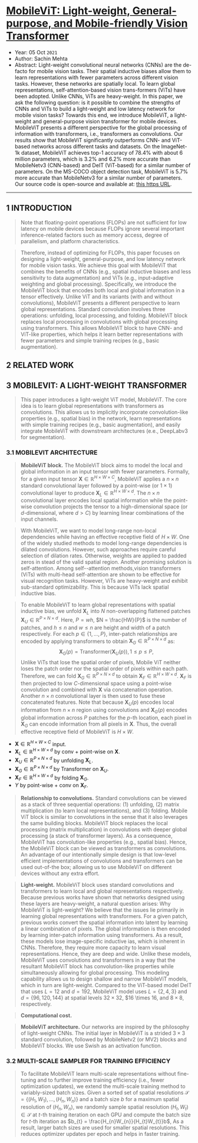 # [MobileViT: Light-weight, General-purpose, and Mobile-friendly Vision Transformer](https://arxiv.org/abs/2110.02178)

* Year: 05 Oct `2021`
* Author: Sachin Mehta
* Abstract: Light-weight convolutional neural networks (CNNs) are the de-facto for mobile vision tasks. Their spatial inductive biases allow them to learn representations with fewer parameters across different vision tasks. However, these networks are spatially local. To learn global representations, self-attention-based vision trans-formers (ViTs) have been adopted. Unlike CNNs, ViTs are heavy-weight. In this paper, we ask the following question: is it possible to combine the strengths of CNNs and ViTs to build a light-weight and low latency network for mobile vision tasks? Towards this end, we introduce MobileViT, a light-weight and general-purpose vision transformer for mobile devices. MobileViT presents a different perspective for the global processing of information with transformers, i.e., transformers as convolutions. Our results show that MobileViT significantly outperforms CNN- and ViT-based networks across different tasks and datasets. On the ImageNet-1k dataset, MobileViT achieves top-1 accuracy of 78.4% with about 6 million parameters, which is 3.2% and 6.2% more accurate than MobileNetv3 (CNN-based) and DeIT (ViT-based) for a similar number of parameters. On the MS-COCO object detection task, MobileViT is 5.7% more accurate than MobileNetv3 for a similar number of parameters. Our source code is open-source and available at: [this https URL](https://github.com/apple/ml-cvnets).

----------------------------------------------------------------------------------------------------

## 1 INTRODUCTION

> Note that floating-point operations (FLOPs) are not sufficient for low latency on mobile devices because FLOPs ignore several important inference-related factors such as memory access, degree of parallelism, and platform characteristics.

> Therefore, instead of optimizing for FLOPs, this paper focuses on designing a light-weight, general-purpose, and low latency network for mobile vision tasks. We achieve this goal with MobileViT that combines the benefits of CNNs (e.g., spatial inductive biases and less sensitivity to data augmentation) and ViTs (e.g., input-adaptive weighting and global processing). Specifically, we introduce the MobileViT block that encodes both local and global information in a tensor effectively. Unlike ViT and its variants (with and without convolutions), MobileViT presents a different perspective to learn global representations. Standard convolution involves three operations: unfolding, local processing, and folding. MobileViT block replaces local processing in convolutions with global processing using transformers. This allows MobileViT block to have CNN- and ViT-like properties, which helps it learn better representations with fewer parameters and simple training recipes (e.g., basic augmentation).

## 2 RELATED WORK

## 3 MOBILEVIT: A LIGHT-WEIGHT TRANSFORMER

> This paper introduces a light-weight ViT model, MobileViT. The core idea is to learn global representations with transformers as convolutions. This allows us to implicitly incorporate convolution-like properties (e.g., spatial bias) in the network, learn representations with simple training recipes (e.g., basic augmentation), and easily integrate MobileViT with downstream architectures (e.e., DeepLabv3 for segmentation).

### 3.1 MOBILEVIT ARCHITECTURE

> **MobileViT block.** The MobileViT block aims to model the local and global information in an input tensor with fewer parameters. Formally, for a given input tensor $\textbf{X} \in \mathbb{R}^{H \times W \times C}$, MobileViT applies a $n \times n$ standard convolutional layer followed by a point-wise (or $1 \times 1$) convolutional layer to produce $\textbf{X}_{L} \in \mathbb{R}^{H \times W \times d}$. The $n \times n$ convolutional layer encodes local spatial information while the point-wise convolution projects the tensor to a high-dimensional space (or $d$-dimensional, where $d > C$) by learning linear combinations of the input channels.

> With MobileViT, we want to model long-range non-local dependencies while having an effective receptive field of $H \times W$. One of the widely studied methods to model long-range dependencies is dilated convolutions. However, such approaches require careful selection of dilation rates. Otherwise, weights are applied to padded zeros in stead of the valid spatial region. Another promising solution is self-attention. Among self--attention methods,vision transformers (ViTs) with multi-head self-attention are shown to be effective for visual recognition tasks. However, ViTs are heavy-weight and exhibit sub-standard optimizability. This is because ViTs lack spatial inductive bias.

> To enable MobileViT to learn global representations with spatial inductive bias, we unfold $\textbf{X}_{L}$ into $N$ non-overlapping flattened patches $\textbf{X}_{U} \in \mathbb{R}^{P \times N \times d}$. Here, $P = wh$, $N = \frac{HW}{P}$ is the number of patches, and $h \leq n$ and $w \leq n$ are height and width of a patch respectively. For each $p \in \{1, ..., P\}$, inter-patch relationships are encoded by applying transformers to obtain $\textbf{X}_{G} \in \mathbb{R}^{P \times N \times d}$ as:
> $$\textbf{X}_{G}(p) = \text{Transformer}(\textbf{X}_{U}(p)), 1 \leq p \leq P, \tag{1}$$
> Unlike ViTs that lose the spatial order of pixels, Mobile ViT neither loses the patch order nor the spatial order of pixels within each path. Therefore, we can fold $\textbf{X}_{G} \in \mathbb{R}^{P \times N \times d}$ to obtain $\textbf{X}_{F} \in \mathbb{R}^{H \times W \times d}$. $\textbf{X}_{F}$ is then projected to low $C$-dimensional space using a point-wise convolution and combined with $\textbf{X}$ via concatenation operation. Another $n \times n$ convolutional layer is then used to fuse these concatenated features. Note that because $\textbf{X}_{U}(p)$ encodes local information from $n \times n$ region using convolutions and $\textbf{X}_{G}(p)$ encodes global information across $P$ patches for the $p$-th location, each pixel in $\textbf{X}_{G}$ can encode information from all pixels in $\textbf{X}$. Thus, the overall effective receptive field of MobileViT is $H \times W$.

* $\textbf{X} \in \mathbb{R}^{H \times W \times C}$ input.
* $\textbf{X}_{L} \in \mathbb{R}^{H \times W \times d}$ by conv + point-wise on $\textbf{X}$.
* $\textbf{X}_{U} \in \mathbb{R}^{P \times N \times d}$ by unfolding $\textbf{X}_{L}$.
* $\textbf{X}_{G} \in \mathbb{R}^{P \times N \times d}$ by Transformer on $\textbf{X}_{U}$.
* $\textbf{X}_{F} \in \mathbb{R}^{H \times W \times d}$ by folding $\textbf{X}_{G}$.
* $Y$ by point-wise + conv on $\textbf{X}_{F}$.

> **Relationship to convolutions.** Standard convolutions can be viewed as a stack of three sequential operations: (1) unfolding, (2) matrix multiplication (to learn local representations), and (3) folding. Mobile ViT block is similar to convolutions in the sense that it also leverages the same building blocks. MobileViT block replaces the local processing (matrix multiplication) in convolutions with deeper global processing (a stack of transformer layers). As a consequence, MobileViT has convolution-like properties (e.g., spatial bias). Hence, the MobileViT block can be viewed as transformers as convolutions. An advantage of our intentionally simple design is that low-level efficient implementations of convolutions and transformers can be used out-of-the box; allowing us to use MobileViT on different devices without any extra effort.

> **Light-weight.** MobileViT block uses standard convolutions and transformers to learn local and global representations respectively. Because previous works have shown that networks designed using these layers are heavy-weight, a natural question arises: Why MobileViT is light-weight? We believe that the issues lie primarily in learning global representations with transformers. For a given patch, previous works convert the spatial information into latent by learning a linear combination of pixels. The global information is then encoded by learning inter-patch information using transformers. As a result, these models lose image-specific inductive ias, which is inherent in CNNs. Therefore, they require more capacity to learn visual representations. Hence, they are deep and wide. Unlike these models, MobileViT uses convolutions and transformers in a way that the resultant MobileViT block has convolution-like properties while simultaneously allowing for global processing. This modeling capability allows us to design shallow and narrow MobileViT models, which in turn are light-weight. Compared to the ViT-based model DeIT that uses $L = 12$ and $d = 192$, MobileViT model uses $L = \{2, 4, 3\}$ and $d = \{96, 120, 144\}$ at spatial levels $32 \times 32$, $16 \times 16, and $8 \times 8$, respectively.

> **Computational cost.**

> **MobileViT architecture.** Our networks are inspired by the philosophy of light-weight CNNs.
> The initial layer in MobileViT is a strided $3 \times 3$ standard convolution, followed by MobileNetv2 (or MV2) blocks and MobileViT blocks.
> We use Swish as an activation function.

### 3.2 MULTI-SCALE SAMPLER FOR TRAINING EFFICIENCY

> To facilitate MobileViT learn multi-scale representations without fine-tuning and to further improve training efficiency (i.e., fewer optimization updates), we extend the multi-scale training method to variably-sized batch sizes. Given a sorted set of spatial resolutions $\mathcal{S} = \{(H_{1},W_{1}), ..., (H_{n}, W_{n})\}$ and a batch size $b$ for a maximum spatial resolution of $(H_{n}, W_{n})$, we randomly sample spatial resolution $(H_{t}, W_{t}) \in \mathcal{S}$ at $t$-th training iteration on each GPU and compute the batch size for $t$-th iteration as $b_{t} = \frac{H_{n}W_{n}}{H_{t}W_{t}}b$, As a result, larger batch sizes are used for smaller spatial resolutions. This reduces optimizer updates per epoch and helps in faster training.
